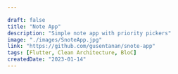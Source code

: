 ```yaml
---

draft: false
title: "Note App"
description: "Simple note app with priority pickers"
image: "./images/SnoteApp.jpg"
link: "https://github.com/gusentanan/snote-app"
tags: [Flutter, Clean Architecture, BloC]
createdDate: "2023-01-14"
---
```

